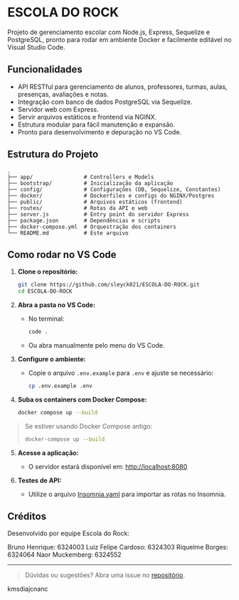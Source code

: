# ESCOLA DO ROCK

Projeto de gerenciamento escolar com Node.js, Express, Sequelize e PostgreSQL, pronto para rodar em ambiente Docker e facilmente editável no Visual Studio Code.

## Funcionalidades

- API RESTful para gerenciamento de alunos, professores, turmas, aulas, presenças, avaliações e notas.
- Integração com banco de dados PostgreSQL via Sequelize.
- Servidor web com Express.
- Servir arquivos estáticos e frontend via NGINX.
- Estrutura modular para fácil manutenção e expansão.
- Pronto para desenvolvimento e depuração no VS Code.

## Estrutura do Projeto

```
.
├── app/                # Controllers e Models
├── bootstrap/          # Inicialização da aplicação
├── config/             # Configurações (DB, Sequelize, Constantes)
├── docker/             # Dockerfiles e configs do NGINX/Postgres
├── public/             # Arquivos estáticos (frontend)
├── routes/             # Rotas da API e web
├── server.js           # Entry point do servidor Express
├── package.json        # Dependências e scripts
├── docker-compose.yml  # Orquestração dos containers
└── README.md           # Este arquivo
```

## Como rodar no VS Code

1. **Clone o repositório:**

   ```sh
   git clone https://github.com/sleyck021/ESCOLA-DO-ROCK.git
   cd ESCOLA-DO-ROCK
   ```

2. **Abra a pasta no VS Code:**

   - No terminal:
     ```sh
     code .
     ```
   - Ou abra manualmente pelo menu do VS Code.

3. **Configure o ambiente:**

   - Copie o arquivo `.env.example` para `.env` e ajuste se necessário:
     ```sh
     cp .env.example .env
     ```

4. **Suba os containers com Docker Compose:**

   ```sh
   docker compose up --build
   ```

> Se estiver usando Docker Compose antigo:
> ```sh
   > docker-compose up --build
   > ```

5. **Acesse a aplicação:**

   - O servidor estará disponível em: [http://localhost:8080](http://localhost:8080)

6. **Testes de API:**

   - Utilize o arquivo [Insomnia.yaml](Insomnia.yaml) para importar as rotas no Insomnia.


## Créditos

Desenvolvido por equipe Escola do Rock:

Bruno Henrique: 6324003
Luiz Felipe Cardoso: 6324303
Riquelme Borges: 6324064
Naor Muckemberg: 6324552

---

> Dúvidas ou sugestões? Abra uma issue no [repositório](https://github.com/sleyck021/ESCOLA-DO-ROCK).

kmsdiajcnanc
